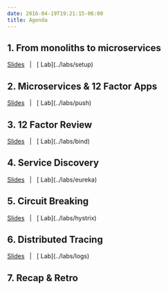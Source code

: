 ```yaml
---
date: 2016-04-19T19:21:15-06:00
title: Agenda
---
```


## 1. From monoliths to microservices

<a href="/slides/#/" target="_blank">
  <i class="fa fa-tv"></i> Slides</a> &nbsp; | &nbsp; [<i class="fa fa-flask"></i> Lab](../labs/setup)


## 2. Microservices & 12 Factor Apps

<a href="/slides/#/12" target="_blank">
  <i class="fa fa-tv"></i> Slides</a> &nbsp; | &nbsp; [<i class="fa fa-flask"></i> Lab](../labs/push)


## 3. 12 Factor Review

<a href="/slides/#/20" target="_blank">
  <i class="fa fa-tv"></i> Slides</a> &nbsp; | &nbsp; [<i class="fa fa-flask"></i> Lab](../labs/bind)


## 4. Service Discovery

<a href="/slides/#/24" target="_blank">
  <i class="fa fa-tv"></i> Slides</a> &nbsp; | &nbsp; [<i class="fa fa-flask"></i> Lab](../labs/eureka)


## 5. Circuit Breaking

<a href="/slides/#/31" target="_blank">
  <i class="fa fa-tv"></i> Slides</a> &nbsp; | &nbsp; [<i class="fa fa-flask"></i> Lab](../labs/hystrix)


## 6. Distributed Tracing

<a href="/slides/#/38" target="_blank">
  <i class="fa fa-tv"></i> Slides</a> &nbsp; | &nbsp; [<i class="fa fa-flask"></i> Lab](../labs/logs)


## 7. Recap & Retro
